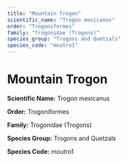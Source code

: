 ```yaml
---
title: "Mountain Trogon"
scientific_name: "Trogon mexicanus"
order: "Trogoniformes"
family: "Trogonidae (Trogons)"
species_group: "Trogons and Quetzals"
species_code: "moutro1"
---
```


# Mountain Trogon

**Scientific Name:** Trogon mexicanus

**Order:** Trogoniformes

**Family:** Trogonidae (Trogons)

**Species Group:** Trogons and Quetzals

**Species Code:** moutro1
